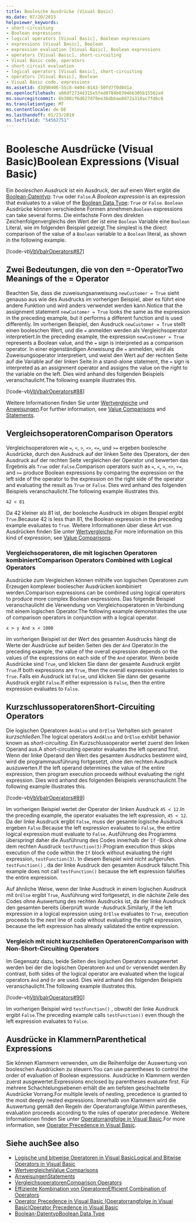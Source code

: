 ```yaml
---
title: Boolesche Ausdrücke (Visual Basic)
ms.date: 07/20/2015
helpviewer_keywords:
- short-circuiting
- Boolean expressions
- logical operators [Visual Basic], Boolean expressions
- expressions [Visual Basic], Boolean
- expression evaluation [Visual Basic], Boolean expressions
- operators [Visual Basic], short-circuiting
- Visual Basic code, operators
- short-circuit evaluation
- logical operators [Visual Basic], short-circuiting
- operators [Visual Basic], Boolean
- Visual Basic code, expressions
ms.assetid: d3d90406-55c8-4404-8143-50fd7f0d0d1a
ms.openlocfilehash: a86df2734d315e5fed0784b0394bb305b15562a9
ms.sourcegitcommit: 6b308cf6d627d78ee36dbbae8972a310ac7fd6c8
ms.translationtype: MT
ms.contentlocale: de-DE
ms.lasthandoff: 01/23/2019
ms.locfileid: "54562751"
---
```

# <a name="boolean-expressions-visual-basic"></a><span data-ttu-id="08909-102">Boolesche Ausdrücke (Visual Basic)</span><span class="sxs-lookup"><span data-stu-id="08909-102">Boolean Expressions (Visual Basic)</span></span>
<span data-ttu-id="08909-103">Ein *booleschen Ausdruck* ist ein Ausdruck, der auf einen Wert ergibt die [Boolean-Datentyp](../../../../visual-basic/language-reference/data-types/boolean-data-type.md): `True` oder `False`.</span><span class="sxs-lookup"><span data-stu-id="08909-103">A *Boolean expression* is an expression that evaluates to a value of the [Boolean Data Type](../../../../visual-basic/language-reference/data-types/boolean-data-type.md): `True` or `False`.</span></span> <span data-ttu-id="08909-104">`Boolean` Ausdrücke können verschiedene Formen annehmen.</span><span class="sxs-lookup"><span data-stu-id="08909-104">`Boolean` expressions can take several forms.</span></span> <span data-ttu-id="08909-105">Die einfachste Form des direkten Zeichenfolgenvergleichs den Wert der ist eine `Boolean` Variable eine `Boolean` Literal, wie im folgenden Beispiel gezeigt.</span><span class="sxs-lookup"><span data-stu-id="08909-105">The simplest is the direct comparison of the value of a `Boolean` variable to a `Boolean` literal, as shown in the following example.</span></span>  
  
 [!code-vb[VbVbalrOperators#87](../../../../visual-basic/language-reference/operators/codesnippet/VisualBasic/boolean-expressions_1.vb)]  
  
## <a name="two-meanings-of-the--operator"></a><span data-ttu-id="08909-106">Zwei Bedeutungen, die von den =-Operator</span><span class="sxs-lookup"><span data-stu-id="08909-106">Two Meanings of the = Operator</span></span>  
 <span data-ttu-id="08909-107">Beachten Sie, dass die zuweisungsanweisung `newCustomer = True` sieht genauso aus wie des Ausdrucks im vorherigen Beispiel, aber es führt eine andere Funktion und wird anders verwendet werden kann.</span><span class="sxs-lookup"><span data-stu-id="08909-107">Notice that the assignment statement `newCustomer = True` looks the same as the expression in the preceding example, but it performs a different function and is used differently.</span></span> <span data-ttu-id="08909-108">Im vorherigen Beispiel, den Ausdruck `newCustomer = True` stellt einen booleschen Wert, und die `=` anmelden werden als Vergleichsoperator interpretiert.</span><span class="sxs-lookup"><span data-stu-id="08909-108">In the preceding example, the expression `newCustomer = True` represents a Boolean value, and the `=` sign is interpreted as a comparison operator.</span></span> <span data-ttu-id="08909-109">In einer eigenständigen Anweisung die `=` anmelden, wird als Zuweisungsoperator interpretiert, und weist den Wert auf der rechten Seite auf die Variable auf der linken Seite.</span><span class="sxs-lookup"><span data-stu-id="08909-109">In a stand-alone statement, the `=` sign is interpreted as an assignment operator and assigns the value on the right to the variable on the left.</span></span> <span data-ttu-id="08909-110">Dies wird anhand des folgenden Beispiels veranschaulicht.</span><span class="sxs-lookup"><span data-stu-id="08909-110">The following example illustrates this.</span></span>  
  
 [!code-vb[VbVbalrOperators#88](../../../../visual-basic/language-reference/operators/codesnippet/VisualBasic/boolean-expressions_2.vb)]  
  
 <span data-ttu-id="08909-111">Weitere Informationen finden Sie unter [Wertvergleiche](../../../../visual-basic/programming-guide/language-features/operators-and-expressions/value-comparisons.md) und [Anweisungen](../../../../visual-basic/language-reference/statements/index.md).</span><span class="sxs-lookup"><span data-stu-id="08909-111">For further information, see [Value Comparisons](../../../../visual-basic/programming-guide/language-features/operators-and-expressions/value-comparisons.md) and [Statements](../../../../visual-basic/language-reference/statements/index.md).</span></span>  
  
## <a name="comparison-operators"></a><span data-ttu-id="08909-112">Vergleichsoperatoren</span><span class="sxs-lookup"><span data-stu-id="08909-112">Comparison Operators</span></span>  
 <span data-ttu-id="08909-113">Vergleichsoperatoren wie `=`, `<`, `>`, `<>`, `<=`, und `>=` ergeben boolesche Ausdrücke, durch den Ausdruck auf der linken Seite des Operators, der den Ausdruck auf der rechten Seite vergleichen der Operator und bewerten das Ergebnis als `True` oder `False`.</span><span class="sxs-lookup"><span data-stu-id="08909-113">Comparison operators such as `=`, `<`, `>`, `<>`, `<=`, and `>=` produce Boolean expressions by comparing the expression on the left side of the operator to the expression on the right side of the operator and evaluating the result as `True` or `False`.</span></span> <span data-ttu-id="08909-114">Dies wird anhand des folgenden Beispiels veranschaulicht.</span><span class="sxs-lookup"><span data-stu-id="08909-114">The following example illustrates this.</span></span>  
  
 `42 < 81`  
  
 <span data-ttu-id="08909-115">Da 42 kleiner als 81 ist, der boolesche Ausdruck im obigen Beispiel ergibt `True`.</span><span class="sxs-lookup"><span data-stu-id="08909-115">Because 42 is less than 81, the Boolean expression in the preceding example evaluates to `True`.</span></span> <span data-ttu-id="08909-116">Weitere Informationen über diese Art von Ausdrücken finden Sie unter [Wertvergleiche](../../../../visual-basic/programming-guide/language-features/operators-and-expressions/value-comparisons.md).</span><span class="sxs-lookup"><span data-stu-id="08909-116">For more information on this kind of expression, see [Value Comparisons](../../../../visual-basic/programming-guide/language-features/operators-and-expressions/value-comparisons.md).</span></span>  
  
### <a name="comparison-operators-combined-with-logical-operators"></a><span data-ttu-id="08909-117">Vergleichsoperatoren, die mit logischen Operatoren kombiniert</span><span class="sxs-lookup"><span data-stu-id="08909-117">Comparison Operators Combined with Logical Operators</span></span>  
 <span data-ttu-id="08909-118">Ausdrücke zum Vergleichen können mithilfe von logischen Operatoren zum Erzeugen komplexer boolescher Ausdrücken kombiniert werden.</span><span class="sxs-lookup"><span data-stu-id="08909-118">Comparison expressions can be combined using logical operators to produce more complex Boolean expressions.</span></span> <span data-ttu-id="08909-119">Das folgende Beispiel veranschaulicht die Verwendung von Vergleichsoperatoren in Verbindung mit einem logischen Operator.</span><span class="sxs-lookup"><span data-stu-id="08909-119">The following example demonstrates the use of comparison operators in conjunction with a logical operator.</span></span>  
  
 `x > y And x < 1000`  
  
 <span data-ttu-id="08909-120">Im vorherigen Beispiel ist der Wert des gesamten Ausdrucks hängt die Werte der Ausdrücke auf beiden Seiten des der `And` Operator.</span><span class="sxs-lookup"><span data-stu-id="08909-120">In the preceding example, the value of the overall expression depends on the values of the expressions on each side of the `And` operator.</span></span> <span data-ttu-id="08909-121">Wenn beide Ausdrücke sind `True`, und klicken Sie dann der gesamte Ausdruck ergibt `True`.</span><span class="sxs-lookup"><span data-stu-id="08909-121">If both expressions are `True`, then the overall expression evaluates to `True`.</span></span> <span data-ttu-id="08909-122">Falls ein Ausdruck ist `False`, und klicken Sie dann der gesamte Ausdruck ergibt `False`.</span><span class="sxs-lookup"><span data-stu-id="08909-122">If either expression is `False`, then the entire expression evaluates to `False`.</span></span>  
  
## <a name="short-circuiting-operators"></a><span data-ttu-id="08909-123">Kurzschlussoperatoren</span><span class="sxs-lookup"><span data-stu-id="08909-123">Short-Circuiting Operators</span></span>  
 <span data-ttu-id="08909-124">Die logischen Operatoren `AndAlso` und `OrElse` Verhalten sich genannt *kurzschließen*.</span><span class="sxs-lookup"><span data-stu-id="08909-124">The logical operators `AndAlso` and `OrElse` exhibit behavior known as *short-circuiting*.</span></span> <span data-ttu-id="08909-125">Ein Kurzschlussoperator wertet zuerst den linken Operand aus.</span><span class="sxs-lookup"><span data-stu-id="08909-125">A short-circuiting operator evaluates the left operand first.</span></span> <span data-ttu-id="08909-126">Wenn der linke Operand den Wert des gesamten Ausdrucks bestimmt wird, wird die programmausführung fortgesetzt, ohne den rechten Ausdruck auszuwerten.</span><span class="sxs-lookup"><span data-stu-id="08909-126">If the left operand determines the value of the entire expression, then program execution proceeds without evaluating the right expression.</span></span> <span data-ttu-id="08909-127">Dies wird anhand des folgenden Beispiels veranschaulicht.</span><span class="sxs-lookup"><span data-stu-id="08909-127">The following example illustrates this.</span></span>  
  
 [!code-vb[VbVbalrOperators#89](../../../../visual-basic/language-reference/operators/codesnippet/VisualBasic/boolean-expressions_3.vb)]  
  
 <span data-ttu-id="08909-128">Im vorherigen Beispiel wertet der Operator der linken Ausdruck `45 < 12`.</span><span class="sxs-lookup"><span data-stu-id="08909-128">In the preceding example, the operator evaluates the left expression, `45 < 12`.</span></span> <span data-ttu-id="08909-129">Da der linke Ausdruck ergibt `False`, muss der gesamte logische Ausdruck ergeben `False`.</span><span class="sxs-lookup"><span data-stu-id="08909-129">Because the left expression evaluates to `False`, the entire logical expression must evaluate to `False`.</span></span> <span data-ttu-id="08909-130">Ausführung des Programms überspringt daher die Ausführung des Codes innerhalb der `If` -Block ohne dem rechten Ausdruck `testFunction(3)`.</span><span class="sxs-lookup"><span data-stu-id="08909-130">Program execution thus skips execution of the code within the `If` block without evaluating the right expression, `testFunction(3)`.</span></span> <span data-ttu-id="08909-131">In diesem Beispiel wird nicht aufgerufen. `testFunction()` , da der linke Ausdruck den gesamten Ausdruck fälscht.</span><span class="sxs-lookup"><span data-stu-id="08909-131">This example does not call `testFunction()` because the left expression falsifies the entire expression.</span></span>  
  
 <span data-ttu-id="08909-132">Auf ähnliche Weise, wenn der linke Ausdruck in einem logischen Ausdruck mit `OrElse` ergibt `True`, Ausführung wird fortgesetzt, in die nächste Zeile des Codes ohne Auswertung des rechten Ausdrucks ist, da der linke Ausdruck den gesamten bereits überprüft wurde -Ausdruck.</span><span class="sxs-lookup"><span data-stu-id="08909-132">Similarly, if the left expression in a logical expression using `OrElse` evaluates to `True`, execution proceeds to the next line of code without evaluating the right expression, because the left expression has already validated the entire expression.</span></span>  
  
### <a name="comparison-with-non-short-circuiting-operators"></a><span data-ttu-id="08909-133">Vergleich mit nicht kurzschließen Operatoren</span><span class="sxs-lookup"><span data-stu-id="08909-133">Comparison with Non-Short-Circuiting Operators</span></span>  
 <span data-ttu-id="08909-134">Im Gegensatz dazu, beide Seiten des logischen Operators ausgewertet werden bei der die logischen Operatoren `And` und `Or` verwendet werden.</span><span class="sxs-lookup"><span data-stu-id="08909-134">By contrast, both sides of the logical operator are evaluated when the logical operators `And` and `Or` are used.</span></span> <span data-ttu-id="08909-135">Dies wird anhand des folgenden Beispiels veranschaulicht.</span><span class="sxs-lookup"><span data-stu-id="08909-135">The following example illustrates this.</span></span>  
  
 [!code-vb[VbVbalrOperators#90](../../../../visual-basic/language-reference/operators/codesnippet/VisualBasic/boolean-expressions_4.vb)]  
  
 <span data-ttu-id="08909-136">Im vorherigen Beispiel wird `testFunction()` , obwohl der linke Ausdruck ergibt `False`.</span><span class="sxs-lookup"><span data-stu-id="08909-136">The preceding example calls `testFunction()` even though the left expression evaluates to `False`.</span></span>  
  
## <a name="parenthetical-expressions"></a><span data-ttu-id="08909-137">Ausdrücke in Klammern</span><span class="sxs-lookup"><span data-stu-id="08909-137">Parenthetical Expressions</span></span>  
 <span data-ttu-id="08909-138">Sie können Klammern verwenden, um die Reihenfolge der Auswertung von booleschen Ausdrücken zu steuern.</span><span class="sxs-lookup"><span data-stu-id="08909-138">You can use parentheses to control the order of evaluation of Boolean expressions.</span></span> <span data-ttu-id="08909-139">Ausdrücke in Klammern werden zuerst ausgewertet.</span><span class="sxs-lookup"><span data-stu-id="08909-139">Expressions enclosed by parentheses evaluate first.</span></span> <span data-ttu-id="08909-140">Für mehrere Schachtelungsebenen erhält die am tiefsten geschachtelte Ausdrücke Vorrang.</span><span class="sxs-lookup"><span data-stu-id="08909-140">For multiple levels of nesting, precedence is granted to the most deeply nested expressions.</span></span> <span data-ttu-id="08909-141">Innerhalb von Klammern wird die Auswertung gemäß den Regeln der Operatorrangfolge.</span><span class="sxs-lookup"><span data-stu-id="08909-141">Within parentheses, evaluation proceeds according to the rules of operator precedence.</span></span> <span data-ttu-id="08909-142">Weitere Informationen finden Sie unter [Operatorrangfolge in Visual Basic](../../../../visual-basic/language-reference/operators/operator-precedence.md).</span><span class="sxs-lookup"><span data-stu-id="08909-142">For more information, see [Operator Precedence in Visual Basic](../../../../visual-basic/language-reference/operators/operator-precedence.md).</span></span>  
  
## <a name="see-also"></a><span data-ttu-id="08909-143">Siehe auch</span><span class="sxs-lookup"><span data-stu-id="08909-143">See also</span></span>
- [<span data-ttu-id="08909-144">Logische und bitweise Operatoren in Visual Basic</span><span class="sxs-lookup"><span data-stu-id="08909-144">Logical and Bitwise Operators in Visual Basic</span></span>](../../../../visual-basic/programming-guide/language-features/operators-and-expressions/logical-and-bitwise-operators.md)
- [<span data-ttu-id="08909-145">Wertvergleiche</span><span class="sxs-lookup"><span data-stu-id="08909-145">Value Comparisons</span></span>](../../../../visual-basic/programming-guide/language-features/operators-and-expressions/value-comparisons.md)
- [<span data-ttu-id="08909-146">Anweisungen</span><span class="sxs-lookup"><span data-stu-id="08909-146">Statements</span></span>](../../../../visual-basic/programming-guide/language-features/statements.md)
- [<span data-ttu-id="08909-147">Vergleichsoperatoren</span><span class="sxs-lookup"><span data-stu-id="08909-147">Comparison Operators</span></span>](../../../../visual-basic/language-reference/operators/comparison-operators.md)
- [<span data-ttu-id="08909-148">Effiziente Kombination von Operatoren</span><span class="sxs-lookup"><span data-stu-id="08909-148">Efficient Combination of Operators</span></span>](../../../../visual-basic/programming-guide/language-features/operators-and-expressions/efficient-combination-of-operators.md)
- [<span data-ttu-id="08909-149">Operator Precedence in Visual Basic (Operatorrangfolge in Visual Basic)</span><span class="sxs-lookup"><span data-stu-id="08909-149">Operator Precedence in Visual Basic</span></span>](../../../../visual-basic/language-reference/operators/operator-precedence.md)
- [<span data-ttu-id="08909-150">Boolean-Datentyp</span><span class="sxs-lookup"><span data-stu-id="08909-150">Boolean Data Type</span></span>](../../../../visual-basic/language-reference/data-types/boolean-data-type.md)
